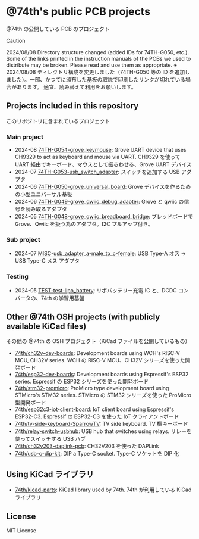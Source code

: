 # @74th's public PCB projects

@74th の公開している PCB のプロジェクト

> [!Caution]
> 2024/08/08 Directory structure changed (added IDs for 74TH-G050, etc.). Some of the links printed in the instruction manuals of the PCBs we used to distribute may be broken. Please read and use them as appropriate.
> ※ 2024/08/08 ディレクトリ構成を変更しました（74TH-G050 等の ID を追加しました）。一部、かつてに頒布した基板の取説で印刷したリンクが切れている場合があります。 適宜、読み替えて利用をお願いします。


## Projects included in this repository

このリポジトリに含まれているプロジェクト

### Main project

- 2024-08 [74TH-G054-grove_keymouse](./74TH-G054-grove_keymouse/): Grove UART device that uses CH9329 to act as keyboard and mouse via UART. CH9329 を使って UART 経由でキーボード、マウスとして振るわせる、Grove UART デバイス
- 2024-07 [74TH-G053-usb_switch_adapter](./74TH-G053-usb_switch_adapter/): スイッチを追加する USB アダプタ
- 2024-06 [74TH-G050-grove_universal_board](./74TH-G050-grove_universal_board/): Grove デバイスを作るための小型ユニバーサル基板
- 2024-06 [74TH-G049-grove_qwiic_debug_adapter](./74TH-G049-grove_qwiic_debug_adapter/): Grove と qwiic の信号を読み取るアダプタ
- 2024-05 [74TH-G048-grove_qwiic_breadboard_bridge](./74TH-G048-grove_qwiic_breadboard_bridge/): ブレッドボードで Grove、Qwiic を扱う為のアダプタ。I2C プルアップ付き。

### Sub project

- 2024-07 [MISC-usb_adapter_a-male_to_c-female](./MISC-usb_adapter_a-male_to_c-female/): USB Type-A オス → USB Type-C メス アダプタ

### Testing

- 2024-05 [TEST-test-lipo_battery](./TEST-test-lipo_battery/): リポバッテリー充電 IC と、DCDC コンバータの、74th の学習用基盤

##  Other @74th OSH projects (with publicly available KiCad files)

その他の @74th の OSH プロジェクト（KiCad ファイルを公開しているもの）

- [74th/ch32v-dev-boards](https://github.com/74th/ch32v-dev-boards): Development boards using WCH's RISC-V MCU, CH32V series. WCH の RISC-V MCU、CH32V シリーズを使った開発ボード
- [74th/esp32-dev-boards](https://github.com/74th/esp32-dev-boards): Development boards using Espressif's ESP32 series. Espressif の ESP32 シリーズを使った開発ボード
- [74th/stm32-promicro](https://github.com/74th/stm32-promicro): ProMicro type development board using STMicro's STM32 series. STMicro の STM32 シリーズを使った ProMicro 型開発ボード
- [74th/esp32c3-iot-client-board](https://github.com/74th/esp32c3-iot-client-board): IoT client board using Espressif's ESP32-C3. Espressif の ESP32-C3 を使った IoT クライアントボード
- [74th/tv-side-keyboard-SparrowTV](https://github.com/74th/tv-side-keyboard-SparrowTV):  TV side keyboard. TV 横キーボード
- [74th/relay-switch-usbhub](https://github.com/74th/relay-switch-usbhub): USB hub that switches using relays. リレーを使ってスイッチする USB ハブ
- [74th/ch32v203-daplink-pcb](https://github.com/74th/ch32v203-daplink-pcb): CH32V203 を使った DAPLink
- [74th/usb-c-dip-kit](https://github.com/74th/usb-c-dip-kit):  DIP a Type-C socket. Type-C ソケットを DIP 化

## Using KiCad ライブラリ

- [74th/kicad-parts](https://github.com/74th/74th-kicad-parts): KiCad library used by 74th. 74th が利用している KiCad ライブラリ

## License

MIT License
